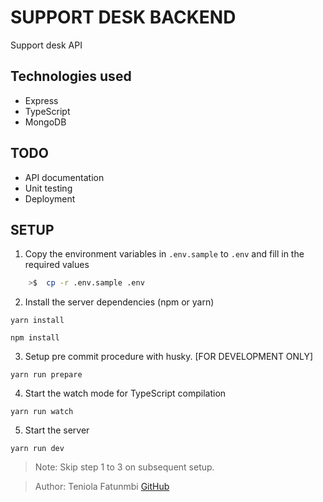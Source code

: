 # SUPPORT DESK BACKEND

Support desk API

## Technologies used

- Express
- TypeScript
- MongoDB

## TODO

- API documentation
- Unit testing
- Deployment

## SETUP

1. Copy the environment variables in `.env.sample` to `.env` and fill in the required values

```sh
    >$  cp -r .env.sample .env
```

2. Install the server dependencies (npm or yarn)

```
yarn install
```

```
npm install
```

3. Setup pre commit procedure with husky. [FOR DEVELOPMENT ONLY]

```
yarn run prepare
```

4. Start the watch mode for TypeScript compilation

```
yarn run watch
```

5. Start the server

```
yarn run dev
```

> Note: Skip step 1 to 3 on subsequent setup.

> Author: Teniola Fatunmbi [GitHub](https://github.com/devteni)

